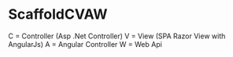 # ScaffoldCVAW

C = Controller (Asp .Net Controller)
V = View (SPA Razor View with AngularJs)
A = Angular Controller
W = Web Api 


